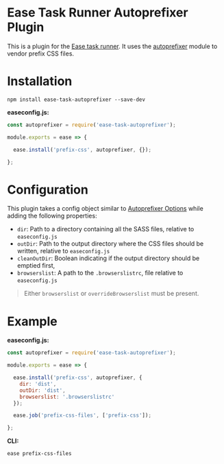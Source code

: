 # Ease Task Runner Autoprefixer Plugin

This is a plugin for the [Ease task runner](https://github.com/chisel/ease). It uses the [autoprefixer](https://www.npmjs.com/package/autoprefixer) module to vendor prefix CSS files.

# Installation

```
npm install ease-task-autoprefixer --save-dev
```

**easeconfig.js:**
```js
const autoprefixer = require('ease-task-autoprefixer');

module.exports = ease => {

  ease.install('prefix-css', autoprefixer, {});

};
```

# Configuration

This plugin takes a config object similar to [Autoprefixer Options](https://www.npmjs.com/package/autoprefixer#options) while adding the following properties:
  - `dir`: Path to a directory containing all the SASS files, relative to `easeconfig.js`
  - `outDir`: Path to the output directory where the CSS files should be written, relative to `easeconfig.js`
  - `cleanOutDir`: Boolean indicating if the output directory should be emptied first,
  - `browserslist`: A path to the `.browserslistrc`, file relative to `easeconfig.js`

> Either `browserslist` or `overrideBrowserslist` must be present.

# Example

**easeconfig.js:**
```js
const autoprefixer = require('ease-task-autoprefixer');

module.exports = ease => {

  ease.install('prefix-css', autoprefixer, {
    dir: 'dist',
    outDir: 'dist',
    browserslist: '.browserslistrc'
  });

  ease.job('prefix-css-files', ['prefix-css']);

};
```

**CLI:**
```
ease prefix-css-files
```

